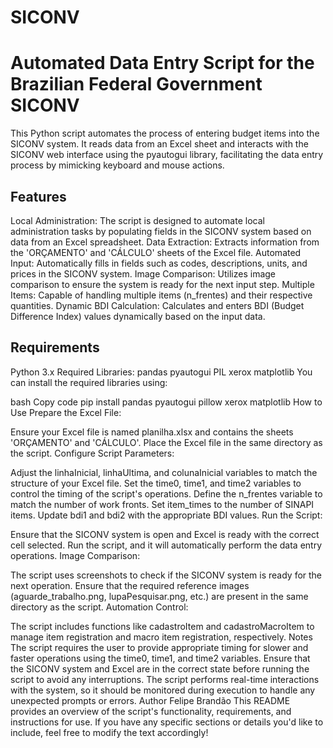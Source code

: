 # SICONV

# Automated Data Entry Script for the Brazilian Federal Government SICONV
This Python script automates the process of entering budget items into the SICONV system. It reads data from an Excel sheet and interacts with the SICONV web interface using the pyautogui library, facilitating the data entry process by mimicking keyboard and mouse actions.

## Features
Local Administration: The script is designed to automate local administration tasks by populating fields in the SICONV system based on data from an Excel spreadsheet.
Data Extraction: Extracts information from the 'ORÇAMENTO' and 'CÁLCULO' sheets of the Excel file.
Automated Input: Automatically fills in fields such as codes, descriptions, units, and prices in the SICONV system.
Image Comparison: Utilizes image comparison to ensure the system is ready for the next input step.
Multiple Items: Capable of handling multiple items (n_frentes) and their respective quantities.
Dynamic BDI Calculation: Calculates and enters BDI (Budget Difference Index) values dynamically based on the input data.

## Requirements
Python 3.x
Required Libraries:
pandas
pyautogui
PIL
xerox
matplotlib
You can install the required libraries using:

bash
Copy code
pip install pandas pyautogui pillow xerox matplotlib
How to Use
Prepare the Excel File:

Ensure your Excel file is named planilha.xlsx and contains the sheets 'ORÇAMENTO' and 'CÁLCULO'.
Place the Excel file in the same directory as the script.
Configure Script Parameters:

Adjust the linhaInicial, linhaUltima, and colunaInicial variables to match the structure of your Excel file.
Set the time0, time1, and time2 variables to control the timing of the script's operations.
Define the n_frentes variable to match the number of work fronts.
Set item_times to the number of SINAPI items.
Update bdi1 and bdi2 with the appropriate BDI values.
Run the Script:

Ensure that the SICONV system is open and Excel is ready with the correct cell selected.
Run the script, and it will automatically perform the data entry operations.
Image Comparison:

The script uses screenshots to check if the SICONV system is ready for the next operation. Ensure that the required reference images (aguarde_trabalho.png, lupaPesquisar.png, etc.) are present in the same directory as the script.
Automation Control:

The script includes functions like cadastroItem and cadastroMacroItem to manage item registration and macro item registration, respectively.
Notes
The script requires the user to provide appropriate timing for slower and faster operations using the time0, time1, and time2 variables.
Ensure that the SICONV system and Excel are in the correct state before running the script to avoid any interruptions.
The script performs real-time interactions with the system, so it should be monitored during execution to handle any unexpected prompts or errors.
Author
Felipe Brandão
This README provides an overview of the script's functionality, requirements, and instructions for use. If you have any specific sections or details you'd like to include, feel free to modify the text accordingly!
